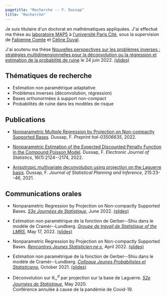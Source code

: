 ```yaml
---
pagetitle: "Recherche -- F. Dussap"
title: "Recherche"
---
```


Je suis titulaire d'un doctorat en mathématiques appliquées. J'ai effectué ma thèse au [laboratoire MAP5](http://w3.mi.parisdescartes.fr/map5/) à [l'université Paris Cité](https://u-paris.fr/), sous la supervision de [Fabienne Comte](http://helios.mi.parisdescartes.fr/~comte/) et [Céline Duval](https://sites.google.com/site/celinehduval/).

J'ai soutenu ma thèse [Nouvelles perspectives sur les problèmes inverses : stratégies multidimensionnelles pour la déconvolution ou la régression et estimation de la probabilité de ruine](./Files/thesis.pdf) le 24 juin 2022. [(slides)](./Files/thesis_defence.pdf)


## Thématiques de recherche

-   Estimation non paramétrique adaptative
-   Problèmes inverses (déconvolution, régression)
-   Bases orthonormées à support non-compact
-   Probabilités de ruine dans les modèles de risque


## Publications

-   [Nonparametric Multiple Regression by Projection on Non-compactly Supported Bases](https://hal.archives-ouvertes.fr/hal-03506635). Dussap, F. *Preprint hal-03506635*, 2022.

-   [Nonparametric Estimation of the Expected Discounted Penalty Function in the Compound Poisson Model](https://hal.archives-ouvertes.fr/hal-03212783). Dussap, F. *Electronic Journal of Statistics*, 16(1):2124--2174, 2022.

-   [Anisotropic multivariate deconvolution using projection on the Laguerre basis](https://hal.archives-ouvertes.fr/hal-02400684). Dussap, F. *Journal of Statistical Planning and Inference*, 215:23--46, 2021.


## Communications orales

-   Nonparametric Regression by Projection on Non-compactly Supported Bases. [*53e Journées de Statistique*](https://jds22.sciencesconf.org/), June 2022. [(slides)](./Files/jds-22.pdf)

-   Estimation non paramétrique de la fonction de Gerber--Shiu dans le modèle de Cramér--Lundberg. [*Groupe de travail de Statistique of the LMRS*](https://lmrs.univ-rouen.fr/fr/content/estimation-de-la-fonction-de-gerber-shiu-dans-le-modele-de-cramer-lundberg), May 17, 2022. [(slides)](./Files/rouen-05-22.pdf)

-   Nonparametric Regression by Projection on Non-compactly Supported Bases. [*Rencontres Jeunes Statisticien·ne·s*](https://rjs2022.sciencesconf.org), April 2022. [(slides)](./Files/rjs-22.pdf)

-   Estimation non paramétrique de la fonction de Gerber--Shiu dans le modèle de Cramér--Lundberg. [*Colloque Jeunes Probabilistes et Statisticiens*](https://jps-2021.sciencesconf.org/), October 2021. [(slides)](./Files/jps-21.pdf)

-   Déconvolution sur $\mathbb{R}_+^d$ par projection sur la base de Laguerre. [*52e Journées de Statistique*](https://jds2020.sciencesconf.org), May 2020.\
    Conférence annulée à cause de la pandémie de Covid-19.
